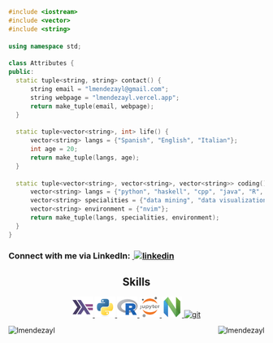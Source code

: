   ```c++
#include <iostream>
#include <vector>
#include <string>

using namespace std;

class Attributes {
public:
    static tuple<string, string> contact() {
        string email = "lmendezayl@gmail.com";
        string webpage = "lmendezayl.vercel.app";
        return make_tuple(email, webpage);
    }

    static tuple<vector<string>, int> life() {
        vector<string> langs = {"Spanish", "English", "Italian"};
        int age = 20;
        return make_tuple(langs, age);
    }

    static tuple<vector<string>, vector<string>, vector<string>> coding() {
        vector<string> langs = {"python", "haskell", "cpp", "java", "R", "julia"};
        vector<string> specialities = {"data mining", "data visualization"};
        vector<string> environment = {"nvim"};
        return make_tuple(langs, specialities, environment);
    }
}
```

<h3 align="left">Connect with me via LinkedIn:&nbsp<a href="https://www.linkedin.com/in/lautaro-mendez-ayala/" target="_blank" rel="noreferrer"> <img src="https://www.vectorlogo.zone/logos/linkedin/linkedin-icon.svg" alt="linkedin" width="20" height="20"/></a></h3> 
</p>

<h2 align="center">Skills</h2>  
<p align="center">
<a href="https://haskell.org" target="_blank" rel="noreferrer"> <img src="https://raw.githubusercontent.com/devicons/devicon/master/icons/haskell/haskell-original.svg" alt="haskell" width="40" height="40" title="Haskell"/> </a>
<a href="https://www.python.org" target="_blank" rel="noreferrer"> <img src="https://raw.githubusercontent.com/devicons/devicon/master/icons/python/python-original.svg" alt="python" width="40" height="40" title="Python"/> </a> 
<a href="https://www.r-project.org" target="_blank" rel="noreferrer"> <img src="https://raw.githubusercontent.com/devicons/devicon/master/icons/r/r-original.svg" alt="R" width="40" height="40" title="R"/> </a> 
<a href="https://jupyter.org/" target="_blank" rel="noreferrer"> <img src="https://raw.githubusercontent.com/devicons/devicon/master/icons/jupyter/jupyter-original-wordmark.svg" alt="jupyter" width="40" height="40" title="Jupyter"/> </a> 
<a href="https://neovim.io/" target="_blank" rel="noreferrer"> <img src="https://raw.githubusercontent.com/devicons/devicon/master/icons/neovim/neovim-original.svg" alt="nvim" width="40" height="40" title="Vim"/> </a> 
<a href="https://git-scm.com/" target="_blank" rel="noreferrer"> <img src="https://www.vectorlogo.zone/logos/git-scm/git-scm-icon.svg" alt="git" width="40" height="40" title="Git"/> </a> 
  
<p><img align="left" src="https://github-readme-stats.vercel.app/api/top-langs?username=lmendezayl&show_icons=true&locale=en&layout=compact&theme=synthwave&hide_border=true" alt="lmendezayl" /></p>  
  
<p>&nbsp;<img align="right" src="https://github-readme-stats.vercel.app/api?username=lmendezayl&show_icons=true&locale=en&theme=synthwave&hide_border=true" alt="lmendezayl" /></p>
<!---
lmendezayl/lmendezayl is a ✨ special ✨ repository because its `README.md` (this file) appears on your GitHub profile.
You can click the Preview link to take a look at your changes.
--->

